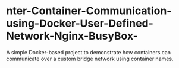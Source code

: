 # nter-Container-Communication-using-Docker-User-Defined-Network-Nginx-BusyBox-
A simple Docker-based project to demonstrate how containers can communicate over a custom bridge network using container names.
